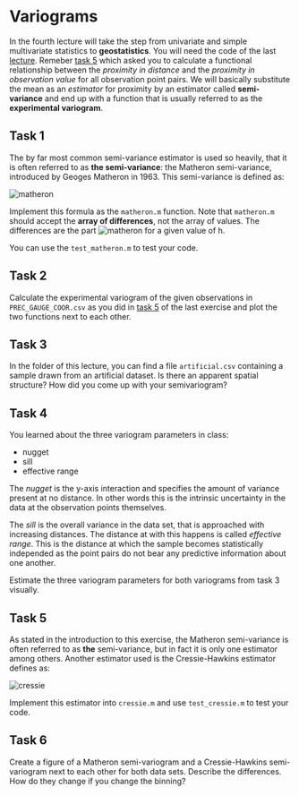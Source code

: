 # Variograms

In the fourth lecture will take the step from univariate and simple multivariate 
statistics to **geostatistics**. You will need the code of the last 
[lecture](https://github.com/KIT-HYD/geostatistics_lecture/tree/master/distance).
Remeber [task 5](https://github.com/KIT-HYD/geostatistics_lecture/tree/master/distance#task-5)
which asked you to calculate a functional relationship between the *proximity in distance*
and the *proximity in observation value* for all observation point pairs.
We will basically substitute the mean as an *estimator* for proximity by an 
estimator called **semi-variance** and end up with a function that is usually referred to
as the **experimental variogram**.

## Task 1

The by far most common semi-variance estimator is used so heavily, that it is 
often referred to as **the semi-variance**: the Matheron semi-variance, introduced by
Geoges Matheron in 1963. This semi-variance is defined as:

![matheron](http://latex.codecogs.com/svg.latex?\gamma(h)=\frac{1}{2N}\sum_{i=1}^N(x_i-(x_i+h))^2)

Implement this formula as the `matheron.m` function. Note that `matheron.m` 
should accept the **array of differences**, not the array of values.
The differences are the part ![matheron](http://latex.codecogs.com/svg.latex?x_{h}=\{x_i-(x_i+h)\})
for a given value of h. 

You can use the `test_matheron.m` to test your code.

## Task 2

Calculate the experimental variogram of the given observations in 
`PREC_GAUGE_COOR.csv` as you did in 
[task 5](https://github.com/KIT-HYD/geostatistics_lecture/tree/master/distance#task-5)
of the last exercise and plot the two functions next to each other.

## Task 3

In the folder of this lecture, you can find a file `artificial.csv` containing 
a sample drawn from an artificial dataset. Is there an apparent spatial structure?
How did you come up with your semivariogram?

## Task 4

You learned about the three variogram parameters in class: 

* nugget
* sill
* effective range

The *nugget* is the y-axis interaction and specifies the amount of variance present 
at no distance. In other words this is the intrinsic uncertainty in the data 
at the observation points themselves.

The *sill* is the overall variance in the data set, that is approached with increasing
distances. The distance at with this happens is called *effective range*. 
This is the distance at which the sample becomes statistically independed as the 
point pairs do not bear any predictive information about one another.

Estimate the three variogram parameters for both variograms from task 3 visually.

## Task 5

As stated in the introduction to this exercise, the Matheron semi-variance is often 
referred to as **the** semi-variance, but in fact it is only one estimator among
others. Another estimator used is the Cressie-Hawkins estimator defines as:

![cressie](http://latex.codecogs.com/svg.latex?\gamma(h)=\frac{1}{2}\left(\frac{1}{N(h)}\sum_{i,j}\sqrt{|z(x_i)-z(x_j)|}\right)^4\left(0.457+\frac{0.494}{N(h)}+\frac{0.045}{N^2(h)}\right)^{-1})

Implement this estimator into `cressie.m` and use `test_cressie.m` to test 
your code.

## Task 6

Create a figure of a Matheron semi-variogram and a Cressie-Hawkins semi-variogram 
next to each other for both data sets. Describe the differences. How do they change 
if you change the binning? 

